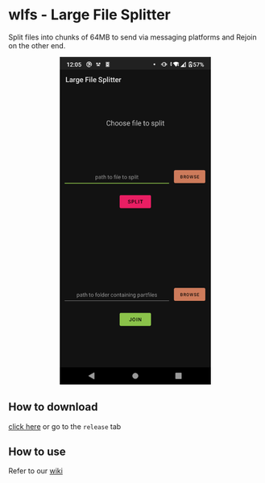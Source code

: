 # wlfs - Large File Splitter
Split files into chunks of 64MB to send via messaging platforms and Rejoin on the other end.

<p align="center">
<img src="img/img.png" width="300" />
</p>

## How to download
[click here](https://github.com/sayan01/wlfs/releases/latest/download/LFS.apk) or go to the `release` tab
## How to use
Refer to our [wiki](https://www.github.com/sayan01/wlfs/wiki)
